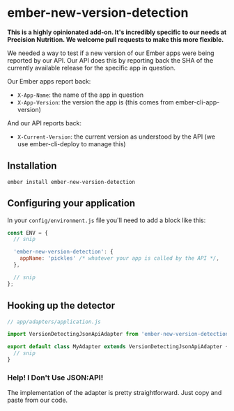 # ember-new-version-detection

**This is a highly opinionated add-on. It's incredibly specific to our needs at
Precision Nutrition. We welcome pull requests to make this more flexible.**

We needed a way to test if a new version of our Ember apps were being reported
by our API. Our API does this by reporting back the SHA of the currently
available release for the specific app in question.

Our Ember apps report back:

- `X-App-Name`: the name of the app in question
- `X-App-Version`: the version the app is (this comes from ember-cli-app-version)

And our API reports back:

- `X-Current-Version`: the current version as understood by the API (we use
  ember-cli-deploy to manage this)

## Installation

`ember install ember-new-version-detection`

## Configuring your application

In your `config/environment.js` file you'll need to add a block like this:

```javascript
const ENV = {
  // snip

  'ember-new-version-detection': {
    appName: 'pickles' /* whatever your app is called by the API */,
  },

  // snip
};
```

## Hooking up the detector

```javascript
// app/adapters/application.js

import VersionDetectingJsonApiAdapter from 'ember-new-version-detection/adapter/json-api';

export default class MyAdapter extends VersionDetectingJsonApiAdapter {
  // snip
}
```

### Help! I Don't Use JSON:API!

The implementation of the adapter is pretty straightforward. Just copy and paste from our code.
